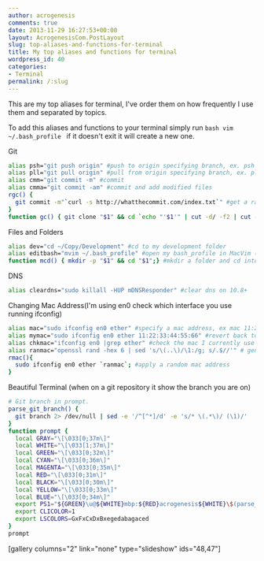 ```yaml
---
author: acrogenesis
comments: true
date: 2013-11-29 16:27:53+00:00
layout: AcrogenesisCom.PostLayout
slug: top-aliases-and-functions-for-terminal
title: My top aliases and functions for terminal
wordpress_id: 40
categories:
- Terminal
permalink: /:slug
---
```


This are my top aliases for terminal, I've order them on how frequently I use them and separated by topics.

To add this aliases and functions to your terminal simply run ```bash vim ~/.bash_profile ``` if it doesn't exit it will create a new one.

Git


```bash
alias psh="git push origin" #push to origin specifying branch, ex. psh master
alias pll="git pull origin" #pull from origin specifying branch, ex. pll master
alias cmm="git commit -m" #commit
alias cmma="git commit -am" #commit and add modified files
rgc() {
  git commit -m"`curl -s http://whatthecommit.com/index.txt`" #get a random commit message from whatthecommit.com
}
function gc() { git clone "$1" && cd `echo "'$1'" | cut -d/ -f2 | cut -d. -f1`; } # clones git repository and cd's into it
```


Files and Folders


```bash
alias dev="cd ~/Copy/Development" #cd to my development folder
alias editbash="mvim ~/.bash_profile" #open my bash_profile in MacVim (you can change this to the editor you wish)
function mcd() { mkdir -p "$1" && cd "$1";} #mkdir a folder and cd into it
```


DNS


```bash
alias cleardns="sudo killall -HUP mDNSResponder" #clear dns on 10.8+
```


Changing Mac Address(I'm using en0 check which interface you use running ifconfig)


```bash
alias mac="sudo ifconfig en0 ether" #specify a mac address, ex mac 11:22:33:44:55:66
alias mymac="sudo ifconfig en0 ether 11:22:33:44:55:66" #revert back to my mac address, you have to check you mac address first.
alias chkmac="ifconfig en0 |grep ether" #check the mac I currently use
alias ranmac="openssl rand -hex 6 | sed 's/\(..\)/\1:/g; s/.$//'" # generate a random mac address
rmac(){
  sudo ifconfig en0 ether `ranmac`; #apply a random mac address
}
```


Beautiful Terminal (when on a git repository it show the branch you are on)


```bash
# Git branch in prompt.
parse_git_branch() {
  git branch 2> /dev/null | sed -e '/^[^*]/d' -e 's/* \(.*\)/ (\1)/'
}
function prompt {
  local GRAY="\[\033[0;37m\]"
  local WHITE="\[\033[1;37m\]"
  local GREEN="\[\033[0;32m\]"
  local CYAN="\[\033[0;36m\]"
  local MAGENTA="\[\033[0;35m\]"
  local RED="\[\033[0;31m\]"
  local BLACK="\[\033[0;30m\]"
  local YELLOW="\[\033[0;33m\]"
  local BLUE="\[\033[0;34m\]"
  export PS1="${GREEN}\u@${WHITE}mbp:${RED}acrogenesis${WHITE}\$(parse_git_branch) \w \`if [ \$? = 0 ]; then echo -e '\[\e[01;32m\]\n\xF0\x9F\x9A\x80'; else echo -e '\[\e[01;31m\]\n\xF0\x9F\x9A\x80'; fi\` \[\e[01;34m\]\[\e[00m\] "
  export CLICOLOR=1
  export LSCOLORS=GxFxCxDxBxegedabagaced
}
prompt
```

[gallery columns="2" link="none" type="slideshow" ids="48,47"]
